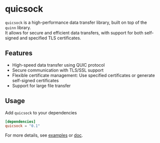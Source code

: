 [crates-badge]: https://img.shields.io/crates/v/quicsock.svg
[crates-url]: https://crates.io/crates/quicsock
[license-badge]: https://img.shields.io/crates/l/quicsock.svg
[examples-url]: https://github.com/shellrow/quicsock/tree/main/examples
[doc-url]: https://docs.rs/quicsock/latest/quicsock
[quicsock-github-url]: https://github.com/shellrow/quicsock

# quicsock
`quicsock` is a high-performance data transfer library, built on top of the `quinn` library.  
It allows for secure and efficient data transfers, with support for both self-signed and specified TLS certificates.

## Features
- High-speed data transfer using QUIC protocol
- Secure communication with TLS/SSL support
- Flexible certificate management: Use specified certificates or generate self-signed certificates
- Support for large file transfer

## Usage
Add `quicsock` to your dependencies  
```toml:Cargo.toml
[dependencies]
quicsock = "0.1"
```

For more details, see [examples][examples-url] or [doc][doc-url].  
